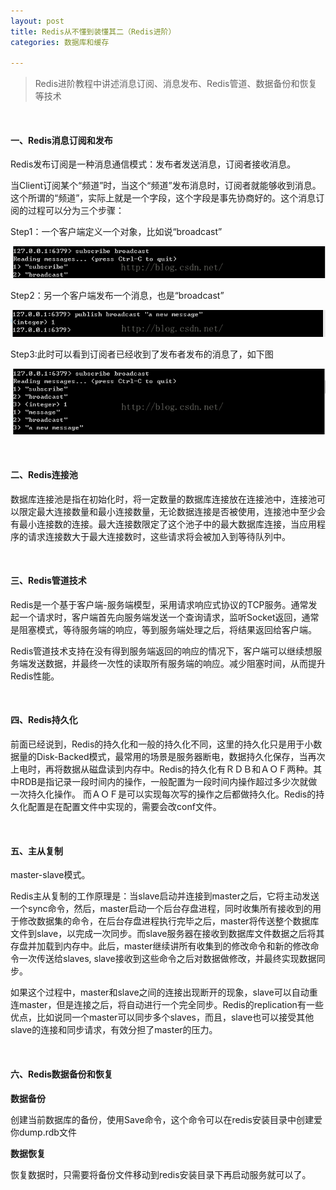```yaml
---
layout: post
title: Redis从不懂到装懂其二（Redis进阶）
categories: 数据库和缓存

---
```


>Redis进阶教程中讲述消息订阅、消息发布、Redis管道、数据备份和恢复等技术


<br/>


#### 一、Redis消息订阅和发布

Redis发布订阅是一种消息通信模式：发布者发送消息，订阅者接收消息。

当Client订阅某个“频道”时，当这个“频道”发布消息时，订阅者就能够收到消息。这个所谓的“频道”，实际上就是一个字段，这个字段是事先协商好的。这个消息订阅的过程可以分为三个步骤：

Step1：一个客户端定义一个对象，比如说“broadcast”

![](/images/pages/database/redisbroadcast1.png)

Step2：另一个客户端发布一个消息，也是“broadcast”

![](/images/pages/database/redisbroadcast2.png)

Step3:此时可以看到订阅者已经收到了发布者发布的消息了，如下图

![](/images/pages/database/redisbroadcast3.png)



<br/>


#### 二、Redis连接池

数据库连接池是指在初始化时，将一定数量的数据库连接放在连接池中，连接池可以限定最大连接数量和最小连接数量，无论数据连接是否被使用，连接池中至少会有最小连接数的连接。最大连接数限定了这个池子中的最大数据库连接，当应用程序的请求连接数大于最大连接数时，这些请求将会被加入到等待队列中。


<br/>


#### 三、Redis管道技术

Redis是一个基于客户端-服务端模型，采用请求响应式协议的TCP服务。通常发起一个请求时，客户端首先向服务端发送一个查询请求，监听Socket返回，通常是阻塞模式，等待服务端的响应，等到服务端处理之后，将结果返回给客户端。

Redis管道技术支持在没有得到服务端返回的响应的情况下，客户端可以继续想服务端发送数据，并最终一次性的读取所有服务端的响应。减少阻塞时间，从而提升Redis性能。


<br/>


#### 四、Redis持久化

前面已经说到，Redis的持久化和一般的持久化不同，这里的持久化只是用于小数据量的Disk-Backed模式，最常用的场景是服务器断电，数据持久化保存，当再次上电时，再将数据从磁盘读到内存中。Redis的持久化有ＲＤＢ和ＡＯＦ两种。其中RDB是指记录一段时间内的操作，一般配置为一段时间内操作超过多少次就做一次持久化操作。 而ＡＯＦ是可以实现每次写的操作之后都做持久化。Redis的持久化配置是在配置文件中实现的，需要会改conf文件。


<br/>

#### 五、主从复制

master-slave模式。

Redis主从复制的工作原理是：当slave启动并连接到master之后，它将主动发送一个sync命令，然后，master启动一个后台存盘进程，同时收集所有接收到的用于修改数据集的命令，在后台存盘进程执行完毕之后，master将传送整个数据库文件到slave，以完成一次同步。而slave服务器在接收到数据库文件数据之后将其存盘并加载到内存中。此后，master继续讲所有收集到的修改命令和新的修改命令一次传送给slaves, slave接收到这些命令之后对数据做修改，并最终实现数据同步。

如果这个过程中，master和slave之间的连接出现断开的现象，slave可以自动重连master，但是连接之后，将自动进行一个完全同步。Redis的replication有一些优点，比如说同一个master可以同步多个slaves，而且，slave也可以接受其他slave的连接和同步请求，有效分担了master的压力。


<br/>

#### 六、Redis数据备份和恢复

**数据备份**

创建当前数据库的备份，使用Save命令，这个命令可以在redis安装目录中创建爱你dump.rdb文件  

**数据恢复**

恢复数据时，只需要将备份文件移动到redis安装目录下再启动服务就可以了。






